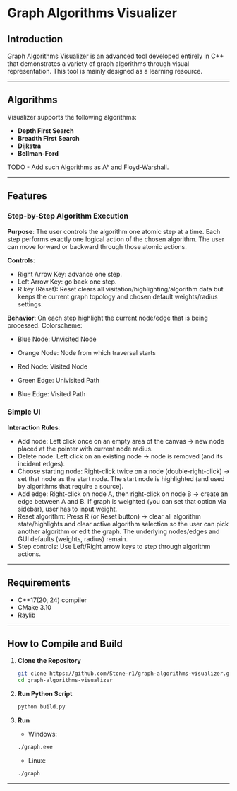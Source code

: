 # Graph Algorithms Visualizer

## Introduction
Graph Algorithms Visualizer is an advanced tool developed entirely in C++ that demonstrates a variety of graph algorithms through visual representation. This tool is mainly designed as a learning resource. 

---

## Algorithms
Visualizer supports the following algorithms:

- **Depth First Search**
- **Breadth First Search**
- **Dijkstra**
- **Bellman-Ford**

TODO - Add such Algorithms as A* and Floyd-Warshall.

---

## Features

### Step-by-Step Algorithm Execution
**Purpose**: The user controls the algorithm one atomic step at a time. Each step performs exactly one logical action of the chosen algorithm. The user can move forward or backward through those atomic actions.

**Controls**:
- Right Arrow Key: advance one step.
- Left Arrow Key: go back one step.
- R key (Reset): Reset clears all visitation/highlighting/algorithm data but keeps the current graph topology and chosen default weights/radius settings.

**Behavior**:
On each step highlight the current node/edge that is being processed. 
Colorscheme:

- Blue Node: Unvisited Node
- Orange Node: Node from which traversal starts
- Red Node: Visited Node

- Green Edge: Univisited Path
- Blue Edge: Visited Path

### Simple UI
**Interaction Rules**:
- Add node: Left click once on an empty area of the canvas -> new node placed at the pointer with current node radius.
- Delete node: Left click on an existing node -> node is removed (and its incident edges).
- Choose starting node: Right-click twice on a node (double-right-click) -> set that node as the start node. The start node is highlighted (and used by algorithms that require a source).
- Add edge: Right-click on node A, then right-click on node B -> create an edge between A and B. If graph is weighted (you can set that option via sidebar), user has to input weight.
- Reset algorithm: Press R (or Reset button) -> clear all algorithm state/highlights and clear active algorithm selection so the user can pick another algorithm or edit the graph. The underlying nodes/edges and GUI defaults (weights, radius) remain.
- Step controls: Use Left/Right arrow keys to step through algorithm actions. 

---

## Requirements

- C++17(20, 24) compiler
- CMake 3.10
- Raylib

---

## How to Compile and Build

1. **Clone the Repository**
   ```bash
   git clone https://github.com/Stone-r1/graph-algorithms-visualizer.git
   cd graph-algorithms-visualizer
   ```

2. **Run Python Script**
   ```bash
   python build.py
   ```

3. **Run**
    - Windows:
    ```bash
    ./graph.exe
    ```
    - Linux:
    ```bash
    ./graph
    ```
---
